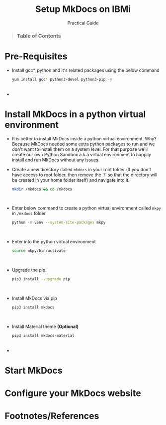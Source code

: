 <h1 align=center> Setup MkDocs on IBMi</h1>
 
<p align = center> Practical Guide </p>
       
><h3> Table of Contents 
</h3>


# Pre-Requisites
- Install gcc*, python and it's related packages using the below command
  ```bash
  yum install gcc* python3-devel python3-pip -y
  ```
  <br>

- 

# Install MkDocs in a python virtual environment
- It is better to install MkDocs inside a python virtual environment. Why? Because MkDocs needed some extra python packages to run and we don't want to install them on a system level. For that purpose we'll create our own Python Sandbox a.k.a virtual environment to happily install and run MkDocs without any issues. 
  
- Create a new directory called `mkdocs` in your root folder (If you don't have access to root folder, then remove the '/' so that the directory will be created in your home folder itself) and navigate into it.
  ```bash
  mkdir /mkdocs && cd /mkdocs
  ```
  <br>

- Enter below command to create a python virtual environment called `mkpy` in `/mkdocs` folder
  ```bash
  python -m venv --system-site-packages mkpy
  ```
  <br>

- Enter into the python virtual environment
  ```bash
  source mkpy/bin/activate
  ```
  <br>

- Upgrade the pip.
  ```bash 
  pip3 install --upgrade pip
  ```
  <br>

- Install MkDocs via pip
  ```bash
  pip3 install mkdocs
  ```
  <br>

- Install Material theme **(Optional)**
  ```bash
  pip3 install mkdocs-material
  ```
  <br>

- 




# Start MkDocs

# Configure your MkDocs website

# Footnotes/References

